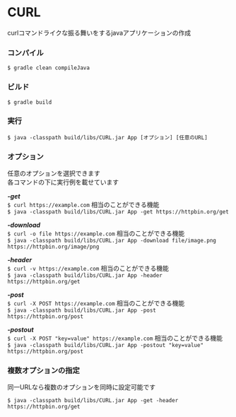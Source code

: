 # CURL

curlコマンドライクな振る舞いをするjavaアプリケーションの作成

### コンパイル

`$ gradle clean compileJava`

### ビルド

`$ gradle build`

### 実行

`$ java -classpath build/libs/CURL.jar App [オプション] [任意のURL]`

### オプション

任意のオプションを選択できます  
各コマンドの下に実行例を載せています  

***-get***  
`$ curl https://example.com` 相当のことができる機能  
`$ java -classpath build/libs/CURL.jar App -get https://httpbin.org/get`  

***-download***  
`$ curl -o file https://example.com` 相当のことができる機能  
`$ java -classpath build/libs/CURL.jar App -download file/image.png https://httpbin.org/image/png`  

***-header***  
`$ curl -v https://example.com` 相当のことができる機能  
`$ java -classpath build/libs/CURL.jar App -header https://httpbin.org/get`  

***-post***  
`$ curl -X POST https://example.com` 相当のことができる機能  
`$ java -classpath build/libs/CURL.jar App -post https://httpbin.org/post`  

***-postout***  
`$ curl -X POST "key=value" https://example.com` 相当のことができる機能  
`$ java -classpath build/libs/CURL.jar App -postout "key=value" https://httpbin.org/post`  

### 複数オプションの指定

同一URLなら複数のオプションを同時に設定可能です

`$ java -classpath build/libs/CURL.jar App -get -header https://httpbin.org/get`  